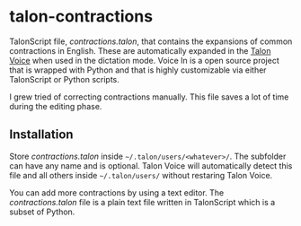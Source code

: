 # talon-contractions

TalonScript file, *contractions.talon*, that contains the expansions of common contractions in English.
These are automatically expanded in the [Talon Voice](https://talonvoice.com/docs/index.html) when used in the dictation mode. 
Voice In is a open source project that is wrapped with Python and that is highly customizable via either TalonScript or Python scripts.

I grew tried of correcting contractions manually. 
This file saves a lot of time during the editing phase.

## Installation

Store *contractions.talon* inside `~/.talon/users/<whatever>/`.
The subfolder <whatever> can have any name and is optional.
Talon Voice will automatically detect this file and all others inside `~/.talon/users/` without restaring Talon Voice.

You can add more contractions by using a text editor.
The *contractions.talon* file is a plain text file written in TalonScript which is a subset of Python.
